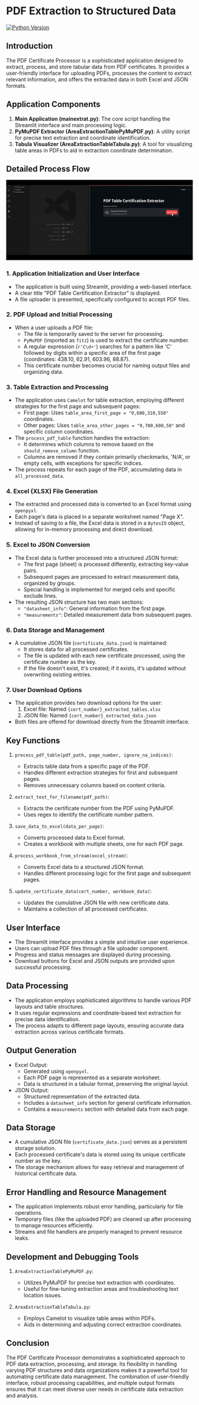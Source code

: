 #     PDF Extraction to Structured Data

[![Python Version](https://img.shields.io/badge/python-3.8%2B-blue.svg)](https://www.python.org/downloads/)


## Introduction
The PDF Certificate Processor is a sophisticated application designed to extract, process, and store tabular data from PDF certificates. It provides a user-friendly interface for uploading PDFs, processes the content to extract relevant information, and offers the extracted data in both Excel and JSON formats.

## Application Components
1. **Main Application (mainextrat.py)**: The core script handling the Streamlit interface and main processing logic.
2. **PyMuPDF Extractor (AreaExtractionTablePyMuPDF.py)**: A utility script for precise text extraction and coordinate identification.
3. **Tabula Visualizer (AreaExtractionTableTabula.py)**: A tool for visualizing table areas in PDFs to aid in extraction coordinate determination.

## Detailed Process Flow

![GIF demonstrating the Streamlit process, Excel, and JSON output](https://raw.githubusercontent.com/alanslzrr/PDF-Extraction-to-Structured-Data/main/images/PDFtoStructuredData.gif)


### 1. Application Initialization and User Interface
- The application is built using Streamlit, providing a web-based interface.
- A clear title "PDF Table Certification Extractor" is displayed.
- A file uploader is presented, specifically configured to accept PDF files.

### 2. PDF Upload and Initial Processing
- When a user uploads a PDF file:
  - The file is temporarily saved to the server for processing.
  - `PyMuPDF` (imported as `fitz`) is used to extract the certificate number.
  - A regular expression (`r'C\d+'`) searches for a pattern like 'C' followed by digits within a specific area of the first page (coordinates: 438.10, 62.91, 603.96, 88.87).
  - This certificate number becomes crucial for naming output files and organizing data.

### 3. Table Extraction and Processing
- The application uses `Camelot` for table extraction, employing different strategies for the first page and subsequent pages:
  - First page: Uses `table_area_first_page = "0,680,310,550"` coordinates.
  - Other pages: Uses `table_area_other_pages = "0,700,600,50"` and specific column coordinates.
- The `process_pdf_table` function handles the extraction:
  - It determines which columns to remove based on the `should_remove_column` function.
  - Columns are removed if they contain primarily checkmarks, 'N/A', or empty cells, with exceptions for specific indices.
- The process repeats for each page of the PDF, accumulating data in `all_processed_data`.

### 4. Excel (XLSX) File Generation
- The extracted and processed data is converted to an Excel format using `openpyxl`.
- Each page's data is placed in a separate worksheet named "Page X".
- Instead of saving to a file, the Excel data is stored in a `BytesIO` object, allowing for in-memory processing and direct download.

### 5. Excel to JSON Conversion
- The Excel data is further processed into a structured JSON format:
  - The first page (sheet) is processed differently, extracting key-value pairs.
  - Subsequent pages are processed to extract measurement data, organized by groups.
  - Special handling is implemented for merged cells and specific exclude lines.
- The resulting JSON structure has two main sections:
  - `"datasheet_info"`: General information from the first page.
  - `"measurements"`: Detailed measurement data from subsequent pages.

### 6. Data Storage and Management
- A cumulative JSON file (`certificate_data.json`) is maintained:
  - It stores data for all processed certificates.
  - The file is updated with each new certificate processed, using the certificate number as the key.
  - If the file doesn't exist, it's created; if it exists, it's updated without overwriting existing entries.

### 7. User Download Options
- The application provides two download options for the user:
  1. Excel file: Named `{cert_number}_extracted_tables.xlsx`
  2. JSON file: Named `{cert_number}_extracted_data.json`
- Both files are offered for download directly from the Streamlit interface.

## Key Functions

1. `process_pdf_table(pdf_path, page_number, ignore_na_indices)`:
   - Extracts table data from a specific page of the PDF.
   - Handles different extraction strategies for first and subsequent pages.
   - Removes unnecessary columns based on content criteria.

2. `extract_text_for_filename(pdf_path)`:
   - Extracts the certificate number from the PDF using PyMuPDF.
   - Uses regex to identify the certificate number pattern.

3. `save_data_to_excel(data_per_page)`:
   - Converts processed data to Excel format.
   - Creates a workbook with multiple sheets, one for each PDF page.

4. `process_workbook_from_stream(excel_stream)`:
   - Converts Excel data to a structured JSON format.
   - Handles different processing logic for the first page and subsequent pages.

5. `update_certificate_data(cert_number, workbook_data)`:
   - Updates the cumulative JSON file with new certificate data.
   - Maintains a collection of all processed certificates.

## User Interface
- The Streamlit interface provides a simple and intuitive user experience.
- Users can upload PDF files through a file uploader component.
- Progress and status messages are displayed during processing.
- Download buttons for Excel and JSON outputs are provided upon successful processing.

## Data Processing
- The application employs sophisticated algorithms to handle various PDF layouts and table structures.
- It uses regular expressions and coordinate-based text extraction for precise data identification.
- The process adapts to different page layouts, ensuring accurate data extraction across various certificate formats.

## Output Generation
- Excel Output:
  - Generated using `openpyxl`.
  - Each PDF page is represented as a separate worksheet.
  - Data is structured in a tabular format, preserving the original layout.
- JSON Output:
  - Structured representation of the extracted data.
  - Includes a `datasheet_info` section for general certificate information.
  - Contains a `measurements` section with detailed data from each page.

## Data Storage
- A cumulative JSON file (`certificate_data.json`) serves as a persistent storage solution.
- Each processed certificate's data is stored using its unique certificate number as the key.
- The storage mechanism allows for easy retrieval and management of historical certificate data.

## Error Handling and Resource Management
- The application implements robust error handling, particularly for file operations.
- Temporary files (like the uploaded PDF) are cleaned up after processing to manage resources efficiently.
- Streams and file handlers are properly managed to prevent resource leaks.

## Development and Debugging Tools
1. `AreaExtractionTablePyMuPDF.py`:
   - Utilizes PyMuPDF for precise text extraction with coordinates.
   - Useful for fine-tuning extraction areas and troubleshooting text location issues.

2. `AreaExtractionTableTabula.py`:
   - Employs Camelot to visualize table areas within PDFs.
   - Aids in determining and adjusting correct extraction coordinates.

## Conclusion
The PDF Certificate Processor demonstrates a sophisticated approach to PDF data extraction, processing, and storage. Its flexibility in handling varying PDF structures and data organizations makes it a powerful tool for automating certificate data management. The combination of user-friendly interface, robust processing capabilities, and multiple output formats ensures that it can meet diverse user needs in certificate data extraction and analysis.
